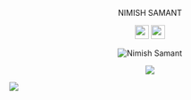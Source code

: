 <p align="center"> NIMISH SAMANT </p>
<p align="center"> <a href="https://www.linkedin.com/in/nimishsamant"><img src="https://img.shields.io/badge/linkedin-%230077B5.svg?&style=for-the-badge&logo=linkedin&logoColor=white" height=25></a> <a href="https://www.instagram.com/nimishsamant"><img src="https://img.shields.io/badge/instagram-%23E4405F.svg?&style=for-the-badge&logo=instagram&logoColor=white" height=25></a> </p>
<p align="center"> <img src="https://github-readme-stats.vercel.app/api?username=realhunter7869&show_icons=true&theme=gotham" alt="Nimish Samant" /> </p>
<p align="center">
<img src="https://github-readme-stats.vercel.app/api/top-langs/?username=realhunter7869&layout=compact&count_private=true&theme=gruvbox" /></p>
<img src="https://github-readme-stats.vercel.app/api/wakatime?username=realhunter7869&theme=gruvbox" />   </p>
